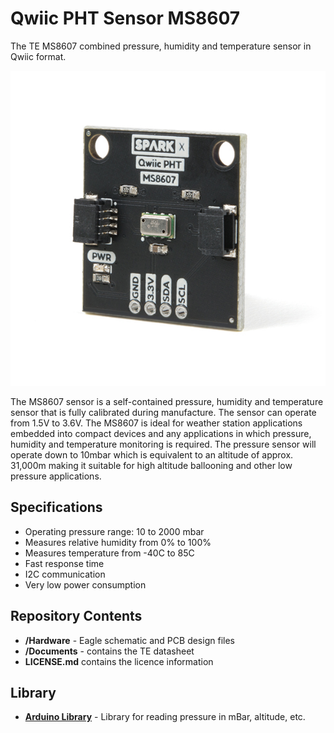 # Qwiic PHT Sensor MS8607

The TE MS8607 combined pressure, humidity and temperature sensor in Qwiic format.

![PCB](img/16298-Qwiic_Pressure_Humidity_Temp__PHT__Sensor_-_MS8607-00.jpg)

The MS8607 sensor is a self-contained pressure, humidity and temperature sensor that is fully calibrated during manufacture.
The sensor can operate from 1.5V to 3.6V. The MS8607 is ideal for weather station applications embedded into compact devices and
any applications in which pressure, humidity and temperature monitoring is required. The pressure sensor will operate down to
10mbar which is equivalent to an altitude of approx. 31,000m making it suitable for high altitude ballooning and other low pressure
applications.

## Specifications

- Operating pressure range: 10 to 2000 mbar
- Measures relative humidity from 0% to 100%
- Measures temperature from -40C to 85C
- Fast response time
- I2C communication
- Very low power consumption

## Repository Contents
- **/Hardware** - Eagle schematic and PCB design files
- **/Documents** - contains the TE datasheet
- **LICENSE.md** contains the licence information

## Library

- **[Arduino Library](https://github.com/PaulZC/Qwiic_PHT_MS8607_Library)** - Library for reading pressure in mBar, altitude, etc.
